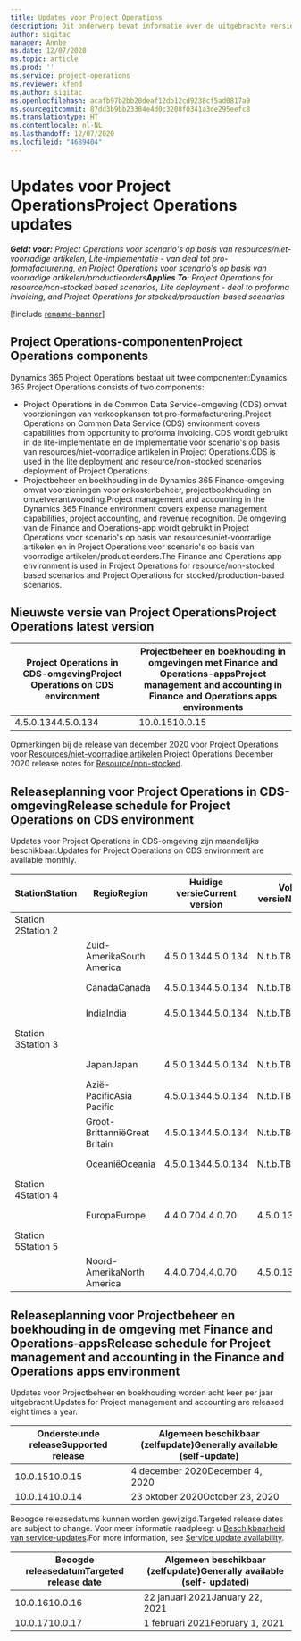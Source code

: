 ```yaml
---
title: Updates voor Project Operations
description: Dit onderwerp bevat informatie over de uitgebrachte versies van Dynamics 365 Project Operations.
author: sigitac
manager: Annbe
ms.date: 12/07/2020
ms.topic: article
ms.prod: ''
ms.service: project-operations
ms.reviewer: kfend
ms.author: sigitac
ms.openlocfilehash: acafb97b2bb20deaf12db12cd9238cf5ad0817a9
ms.sourcegitcommit: 87dd3b9bb23384e4d0c3208f0341a3de295eefc8
ms.translationtype: HT
ms.contentlocale: nl-NL
ms.lasthandoff: 12/07/2020
ms.locfileid: "4689404"
---
```

# <a name="project-operations-updates"></a><span data-ttu-id="7370e-103">Updates voor Project Operations</span><span class="sxs-lookup"><span data-stu-id="7370e-103">Project Operations updates</span></span>

<span data-ttu-id="7370e-104">_**Geldt voor:** Project Operations voor scenario's op basis van resources/niet-voorradige artikelen, Lite-implementatie - van deal tot pro-formafacturering, en Project Operations voor scenario's op basis van voorradige artikelen/productieorders_</span><span class="sxs-lookup"><span data-stu-id="7370e-104">_**Applies To:** Project Operations for resource/non-stocked based scenarios, Lite deployment - deal to proforma invoicing, and Project Operations for stocked/production-based scenarios_</span></span>

[!include [rename-banner](~/includes/cc-data-platform-banner.md)]

## <a name="project-operations-components"></a><span data-ttu-id="7370e-105">Project Operations-componenten</span><span class="sxs-lookup"><span data-stu-id="7370e-105">Project Operations components</span></span>

<span data-ttu-id="7370e-106">Dynamics 365 Project Operations bestaat uit twee componenten:</span><span class="sxs-lookup"><span data-stu-id="7370e-106">Dynamics 365 Project Operations consists of two components:</span></span>

- <span data-ttu-id="7370e-107">Project Operations in de Common Data Service-omgeving (CDS) omvat voorzieningen van verkoopkansen tot pro-formafacturering.</span><span class="sxs-lookup"><span data-stu-id="7370e-107">Project Operations on Common Data Service (CDS) environment covers capabilities from opportunity to proforma invoicing.</span></span> <span data-ttu-id="7370e-108">CDS wordt gebruikt in de lite-implementatie en de implementatie voor scenario's op basis van resources/niet-voorradige artikelen in Project Operations.</span><span class="sxs-lookup"><span data-stu-id="7370e-108">CDS is used in the lite deployment and resource/non-stocked scenarios deployment of Project Operations.</span></span>
- <span data-ttu-id="7370e-109">Projectbeheer en boekhouding in de Dynamics 365 Finance-omgeving omvat voorzieningen voor onkostenbeheer, projectboekhouding en omzetverantwoording.</span><span class="sxs-lookup"><span data-stu-id="7370e-109">Project management and accounting in the Dynamics 365 Finance environment covers expense management capabilities, project accounting, and revenue recognition.</span></span> <span data-ttu-id="7370e-110">De omgeving van de Finance and Operations-app wordt gebruikt in Project Operations voor scenario's op basis van resources/niet-voorradige artikelen en in Project Operations voor scenario's op basis van voorradige artikelen/productieorders.</span><span class="sxs-lookup"><span data-stu-id="7370e-110">The Finance and Operations app environment is used in Project Operations for resource/non-stocked based scenarios and Project Operations for stocked/production-based scenarios.</span></span>

## <a name="project-operations-latest-version"></a><span data-ttu-id="7370e-111">Nieuwste versie van Project Operations</span><span class="sxs-lookup"><span data-stu-id="7370e-111">Project Operations latest version</span></span>

| <span data-ttu-id="7370e-112">Project Operations in CDS-omgeving</span><span class="sxs-lookup"><span data-stu-id="7370e-112">Project Operations on CDS environment</span></span> | <span data-ttu-id="7370e-113">Projectbeheer en boekhouding in omgevingen met Finance and Operations-apps</span><span class="sxs-lookup"><span data-stu-id="7370e-113">Project management and accounting in Finance and Operations apps environments</span></span> |
| --- | --- |
| <span data-ttu-id="7370e-114">4.5.0.134</span><span class="sxs-lookup"><span data-stu-id="7370e-114">4.5.0.134</span></span> | <span data-ttu-id="7370e-115">10.0.15</span><span class="sxs-lookup"><span data-stu-id="7370e-115">10.0.15</span></span> |

<span data-ttu-id="7370e-116">Opmerkingen bij de release van december 2020 voor Project Operations voor [Resources/niet-voorradige artikelen](whats-new-dec-2020-resource-based.md).</span><span class="sxs-lookup"><span data-stu-id="7370e-116">Project Operations December 2020 release notes for [Resource/non-stocked](whats-new-dec-2020-resource-based.md).</span></span>

## <a name="release-schedule-for-project-operations-on-cds-environment"></a><span data-ttu-id="7370e-117">Releaseplanning voor Project Operations in CDS-omgeving</span><span class="sxs-lookup"><span data-stu-id="7370e-117">Release schedule for Project Operations on CDS environment</span></span>

<span data-ttu-id="7370e-118">Updates voor Project Operations in CDS-omgeving zijn maandelijks beschikbaar.</span><span class="sxs-lookup"><span data-stu-id="7370e-118">Updates for Project Operations on CDS environment are available monthly.</span></span> 

| <span data-ttu-id="7370e-119">Station</span><span class="sxs-lookup"><span data-stu-id="7370e-119">Station</span></span>   | <span data-ttu-id="7370e-120">Regio</span><span class="sxs-lookup"><span data-stu-id="7370e-120">Region</span></span>        | <span data-ttu-id="7370e-121">Huidige versie</span><span class="sxs-lookup"><span data-stu-id="7370e-121">Current version</span></span> | <span data-ttu-id="7370e-122">Volgende versie</span><span class="sxs-lookup"><span data-stu-id="7370e-122">Next version</span></span> | <span data-ttu-id="7370e-123">Algemeen beschikbaar</span><span class="sxs-lookup"><span data-stu-id="7370e-123">Generally available</span></span> |
|-----------|---------------|-----------------|--------------|---------------------|
| <span data-ttu-id="7370e-124">Station 2</span><span class="sxs-lookup"><span data-stu-id="7370e-124">Station 2</span></span> |   &nbsp;      |    &nbsp;       | &nbsp;       |      &nbsp;         |
|   &nbsp;  | <span data-ttu-id="7370e-125">Zuid-Amerika</span><span class="sxs-lookup"><span data-stu-id="7370e-125">South America</span></span> |  <span data-ttu-id="7370e-126">4.5.0.134</span><span class="sxs-lookup"><span data-stu-id="7370e-126">4.5.0.134</span></span>       | <span data-ttu-id="7370e-127">N.t.b.</span><span class="sxs-lookup"><span data-stu-id="7370e-127">TBD</span></span>     | <span data-ttu-id="7370e-128">08-jan-21</span><span class="sxs-lookup"><span data-stu-id="7370e-128">08-Jan-21</span></span>           |
|    &nbsp; | <span data-ttu-id="7370e-129">Canada</span><span class="sxs-lookup"><span data-stu-id="7370e-129">Canada</span></span>        |  <span data-ttu-id="7370e-130">4.5.0.134</span><span class="sxs-lookup"><span data-stu-id="7370e-130">4.5.0.134</span></span>       | <span data-ttu-id="7370e-131">N.t.b.</span><span class="sxs-lookup"><span data-stu-id="7370e-131">TBD</span></span>     | <span data-ttu-id="7370e-132">08-jan-21</span><span class="sxs-lookup"><span data-stu-id="7370e-132">08-Jan-21</span></span>          |
|   &nbsp;  | <span data-ttu-id="7370e-133">India</span><span class="sxs-lookup"><span data-stu-id="7370e-133">India</span></span>         |  <span data-ttu-id="7370e-134">4.5.0.134</span><span class="sxs-lookup"><span data-stu-id="7370e-134">4.5.0.134</span></span>       | <span data-ttu-id="7370e-135">N.t.b.</span><span class="sxs-lookup"><span data-stu-id="7370e-135">TBD</span></span>     | <span data-ttu-id="7370e-136">08-jan-21</span><span class="sxs-lookup"><span data-stu-id="7370e-136">08-Jan-21</span></span>           |
| <span data-ttu-id="7370e-137">Station 3</span><span class="sxs-lookup"><span data-stu-id="7370e-137">Station 3</span></span>  |      &nbsp;   |     &nbsp;      |     &nbsp;   |      &nbsp;         |
|   &nbsp;  | <span data-ttu-id="7370e-138">Japan</span><span class="sxs-lookup"><span data-stu-id="7370e-138">Japan</span></span>         |  <span data-ttu-id="7370e-139">4.5.0.134</span><span class="sxs-lookup"><span data-stu-id="7370e-139">4.5.0.134</span></span>       | <span data-ttu-id="7370e-140">N.t.b.</span><span class="sxs-lookup"><span data-stu-id="7370e-140">TBD</span></span>     | <span data-ttu-id="7370e-141">15-jan-21</span><span class="sxs-lookup"><span data-stu-id="7370e-141">15-Jan-21</span></span>           |
|   &nbsp;  | <span data-ttu-id="7370e-142">Azië-Pacific</span><span class="sxs-lookup"><span data-stu-id="7370e-142">Asia Pacific</span></span>  |  <span data-ttu-id="7370e-143">4.5.0.134</span><span class="sxs-lookup"><span data-stu-id="7370e-143">4.5.0.134</span></span>       | <span data-ttu-id="7370e-144">N.t.b.</span><span class="sxs-lookup"><span data-stu-id="7370e-144">TBD</span></span>     | <span data-ttu-id="7370e-145">15-jan-21</span><span class="sxs-lookup"><span data-stu-id="7370e-145">15-Jan-21</span></span>           |
|   &nbsp;  | <span data-ttu-id="7370e-146">Groot-Brittannië</span><span class="sxs-lookup"><span data-stu-id="7370e-146">Great Britain</span></span> |  <span data-ttu-id="7370e-147">4.5.0.134</span><span class="sxs-lookup"><span data-stu-id="7370e-147">4.5.0.134</span></span>       | <span data-ttu-id="7370e-148">N.t.b.</span><span class="sxs-lookup"><span data-stu-id="7370e-148">TBD</span></span>     | <span data-ttu-id="7370e-149">15-jan-21</span><span class="sxs-lookup"><span data-stu-id="7370e-149">15-Jan-21</span></span>           |
|   &nbsp;  | <span data-ttu-id="7370e-150">Oceanië</span><span class="sxs-lookup"><span data-stu-id="7370e-150">Oceania</span></span>       |  <span data-ttu-id="7370e-151">4.5.0.134</span><span class="sxs-lookup"><span data-stu-id="7370e-151">4.5.0.134</span></span>       | <span data-ttu-id="7370e-152">N.t.b.</span><span class="sxs-lookup"><span data-stu-id="7370e-152">TBD</span></span>     | <span data-ttu-id="7370e-153">15-jan-21</span><span class="sxs-lookup"><span data-stu-id="7370e-153">15-Jan-21</span></span>           |
| <span data-ttu-id="7370e-154">Station 4</span><span class="sxs-lookup"><span data-stu-id="7370e-154">Station 4</span></span> |     &nbsp;    |     &nbsp;      |     &nbsp;   |      &nbsp;         |
|   &nbsp;  | <span data-ttu-id="7370e-155">Europa</span><span class="sxs-lookup"><span data-stu-id="7370e-155">Europe</span></span>        |  <span data-ttu-id="7370e-156">4.4.0.70</span><span class="sxs-lookup"><span data-stu-id="7370e-156">4.4.0.70</span></span>       | <span data-ttu-id="7370e-157">4.5.0.134</span><span class="sxs-lookup"><span data-stu-id="7370e-157">4.5.0.134</span></span>     | <span data-ttu-id="7370e-158">11-dec-20</span><span class="sxs-lookup"><span data-stu-id="7370e-158">11-Dec-20</span></span>           |
| <span data-ttu-id="7370e-159">Station 5</span><span class="sxs-lookup"><span data-stu-id="7370e-159">Station 5</span></span> |     &nbsp;    |     &nbsp;      |     &nbsp;   |      &nbsp;         |
|   &nbsp;  | <span data-ttu-id="7370e-160">Noord-Amerika</span><span class="sxs-lookup"><span data-stu-id="7370e-160">North America</span></span> |  <span data-ttu-id="7370e-161">4.4.0.70</span><span class="sxs-lookup"><span data-stu-id="7370e-161">4.4.0.70</span></span>       | <span data-ttu-id="7370e-162">4.5.0.134</span><span class="sxs-lookup"><span data-stu-id="7370e-162">4.5.0.134</span></span>     | <span data-ttu-id="7370e-163">18-dec-20</span><span class="sxs-lookup"><span data-stu-id="7370e-163">18-Dec-20</span></span>           |

## <a name="release-schedule-for-project-management-and-accounting-in-the-finance-and-operations-apps-environment"></a><span data-ttu-id="7370e-164">Releaseplanning voor Projectbeheer en boekhouding in de omgeving met Finance and Operations-apps</span><span class="sxs-lookup"><span data-stu-id="7370e-164">Release schedule for Project management and accounting in the Finance and Operations apps environment</span></span>

<span data-ttu-id="7370e-165">Updates voor Projectbeheer en boekhouding worden acht keer per jaar uitgebracht.</span><span class="sxs-lookup"><span data-stu-id="7370e-165">Updates for Project management and accounting are released eight times a year.</span></span>

| <span data-ttu-id="7370e-166">Ondersteunde release</span><span class="sxs-lookup"><span data-stu-id="7370e-166">Supported release</span></span> | <span data-ttu-id="7370e-167">Algemeen beschikbaar (zelfupdate)</span><span class="sxs-lookup"><span data-stu-id="7370e-167">Generally available (self-update)</span></span> |
| --- | --- |
| <span data-ttu-id="7370e-168">10.0.15</span><span class="sxs-lookup"><span data-stu-id="7370e-168">10.0.15</span></span> | <span data-ttu-id="7370e-169">4 december 2020</span><span class="sxs-lookup"><span data-stu-id="7370e-169">December 4, 2020</span></span> |
| <span data-ttu-id="7370e-170">10.0.14</span><span class="sxs-lookup"><span data-stu-id="7370e-170">10.0.14</span></span> | <span data-ttu-id="7370e-171">23 oktober 2020</span><span class="sxs-lookup"><span data-stu-id="7370e-171">October 23, 2020</span></span> |

<span data-ttu-id="7370e-172">Beoogde releasedatums kunnen worden gewijzigd.</span><span class="sxs-lookup"><span data-stu-id="7370e-172">Targeted release dates are subject to change.</span></span> <span data-ttu-id="7370e-173">Voor meer informatie raadpleegt u [Beschikbaarheid van service-updates](https://docs.microsoft.com/dynamics365/fin-ops-core/fin-ops/get-started/public-preview-releases?toc=/dynamics365/finance/toc.json).</span><span class="sxs-lookup"><span data-stu-id="7370e-173">For more information, see [Service update availability](https://docs.microsoft.com/dynamics365/fin-ops-core/fin-ops/get-started/public-preview-releases?toc=/dynamics365/finance/toc.json).</span></span>

| <span data-ttu-id="7370e-174">Beoogde releasedatum</span><span class="sxs-lookup"><span data-stu-id="7370e-174">Targeted release date</span></span> | <span data-ttu-id="7370e-175">Algemeen beschikbaar (zelfupdate)</span><span class="sxs-lookup"><span data-stu-id="7370e-175">Generally available (self- updated)</span></span> |
| --- | --- |
| <span data-ttu-id="7370e-176">10.0.16</span><span class="sxs-lookup"><span data-stu-id="7370e-176">10.0.16</span></span> | <span data-ttu-id="7370e-177">22 januari 2021</span><span class="sxs-lookup"><span data-stu-id="7370e-177">January 22, 2021</span></span> |
| <span data-ttu-id="7370e-178">10.0.17</span><span class="sxs-lookup"><span data-stu-id="7370e-178">10.0.17</span></span> | <span data-ttu-id="7370e-179">1 februari 2021</span><span class="sxs-lookup"><span data-stu-id="7370e-179">February 1, 2021</span></span> |

